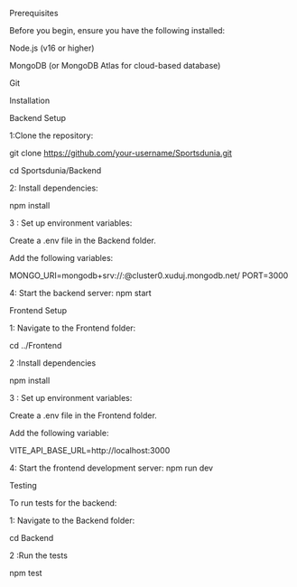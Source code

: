Prerequisites

Before you begin, ensure you have the following installed:

Node.js (v16 or higher)

MongoDB (or MongoDB Atlas for cloud-based database)

Git

Installation

Backend Setup

1:Clone the repository:

git clone https://github.com/your-username/Sportsdunia.git

cd Sportsdunia/Backend


2: Install dependencies:

npm install

3 : Set up environment variables:

Create a .env file in the Backend folder.

Add the following variables:

MONGO_URI=mongodb+srv://<username>:<password>@cluster0.xuduj.mongodb.net/<database-name>
PORT=3000

4: Start the backend server:
npm start

Frontend Setup

1: Navigate to the Frontend folder:

cd ../Frontend

2 :Install dependencies

npm install

3 : Set up environment variables:

Create a .env file in the Frontend folder.

Add the following variable:

VITE_API_BASE_URL=http://localhost:3000

4: Start the frontend development server:
npm run dev


Testing

To run tests for the backend:

1: Navigate to the Backend folder:

cd Backend

2 :Run the tests

npm test





